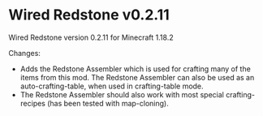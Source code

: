 # Wired Redstone v0.2.11

Wired Redstone version 0.2.11 for Minecraft 1.18.2

Changes:

* Adds the Redstone Assembler which is used for crafting many of the items from this mod. The Redstone Assembler can
  also be used as an auto-crafting-table, when used in crafting-table mode.
* The Redstone Assembler should also work with most special crafting-recipes (has been tested with map-cloning).
